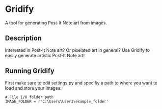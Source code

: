 # Gridify
A tool for generating Post-It Note art from images.

## Description
Interested in Post-It Note art? Or pixelated art in general? Use Gridify to easily generate artistic Post-It Note art!

## Running Gridify
First make sure to edit settings.py and specifiy a path to where you want to load and store your images:
```
# File I/O folder path
IMAGE_FOLDER = r'C:\Users\User1\example_folder'
```
